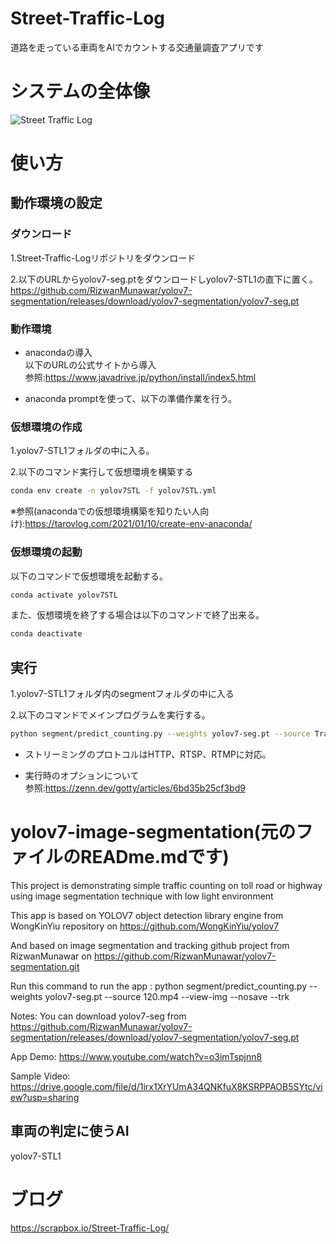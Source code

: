 # Street-Traffic-Log
道路を走っている車両をAIでカウントする交通量調査アプリです

# システムの全体像
![Street Traffic Log](https://user-images.githubusercontent.com/103170011/218346227-096fb450-419c-42a8-b925-56882ad592b4.png)

# 使い方

## 動作環境の設定
### ダウンロード
1.Street-Traffic-Logリポジトリをダウンロード

2.以下のURLからyolov7-seg.ptをダウンロードしyolov7-STL1の直下に置く。
https://github.com/RizwanMunawar/yolov7-segmentation/releases/download/yolov7-segmentation/yolov7-seg.pt  

### 動作環境
- anacondaの導入  
  以下のURLの公式サイトから導入  
  参照:https://www.javadrive.jp/python/install/index5.html

- anaconda promptを使って、以下の準備作業を行う。

### 仮想環境の作成
1.yolov7-STL1フォルダの中に入る。

2.以下のコマンド実行して仮想環境を構築する
```bash
conda env create -n yolov7STL -f yolov7STL.yml
```

※参照(anacondaでの仮想環境構築を知りたい人向け):https://tarovlog.com/2021/01/10/create-env-anaconda/  


### 仮想環境の起動
以下のコマンドで仮想環境を起動する。
```bash
conda activate yolov7STL
```

また、仮想環境を終了する場合は以下のコマンドで終了出来る。  
```bash
conda deactivate
```

## 実行
1.yolov7-STL1フォルダ内のsegmentフォルダの中に入る

2.以下のコマンドでメインプログラムを実行する。
```bash
python segment/predict_counting.py --weights yolov7-seg.pt --source Traffic.mp4 --view-img --trk --device 0 --nosave  
```

- ストリーミングのプロトコルはHTTP、RTSP、RTMPに対応。  

- 実行時のオプションについて  
  参照:https://zenn.dev/gotty/articles/6bd35b25cf3bd9  


# yolov7-image-segmentation(元のファイルのREADme.mdです)
This project is demonstrating simple traffic counting on toll road or highway using image segmentation technique with low light environment

This app is based on YOLOV7 object detection library engine from WongKinYiu repository on https://github.com/WongKinYiu/yolov7

And based on image segmentation and tracking github project from RizwanMunawar on https://github.com/RizwanMunawar/yolov7-segmentation.git

Run this command to run the app : python segment/predict_counting.py --weights yolov7-seg.pt --source 120.mp4 --view-img --nosave --trk

Notes: You can download yolov7-seg from https://github.com/RizwanMunawar/yolov7-segmentation/releases/download/yolov7-segmentation/yolov7-seg.pt

App Demo: https://www.youtube.com/watch?v=o3imTspjnn8

Sample Video: https://drive.google.com/file/d/1irx1XrYUmA34QNKfuX8KSRPPAOB5SYtc/view?usp=sharing

## 車両の判定に使うAI
yolov7-STL1


# ブログ
https://scrapbox.io/Street-Traffic-Log/
